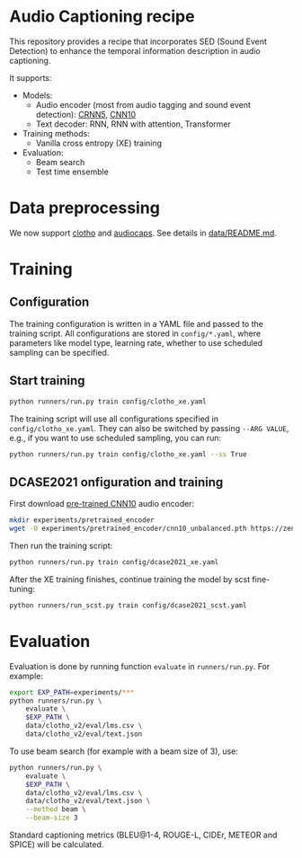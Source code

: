 # Audio Captioning recipe

This repository provides a recipe that incorporates SED (Sound Event Detection) to enhance the temporal information description in audio captioning.

It supports:
* Models:
  * Audio encoder (most from audio tagging and sound event detection): [CRNN5](https://arxiv.org/abs/2101.07687), [CNN10](https://arxiv.org/abs/1912.10211)
  * Text decoder: RNN, RNN with attention, Transformer
* Training methods:
  * Vanilla cross entropy (XE) training
* Evaluation:
  * Beam search
  * Test time ensemble

# Data preprocessing

We now support [clotho](https://arxiv.org/abs/1910.09387) and [audiocaps](https://www.aclweb.org/anthology/N19-1011/). See details in [data/README.md](data/README.md).

# Training

## Configuration
The training configuration is written in a YAML file and passed to the training script.
All configurations are stored in `config/*.yaml`, where parameters like model type, learning rate, whether to use scheduled sampling can be specified.

## Start training
```bash
python runners/run.py train config/clotho_xe.yaml
```
The training script will use all configurations specified in `config/clotho_xe.yaml`.
They can also be switched by passing `--ARG VALUE`, e.g., if you want to use scheduled sampling, you can run:
```bash
python runners/run.py train config/clotho_xe.yaml --ss True
```

## DCASE2021 onfiguration and training
First download [pre-trained CNN10](https://zenodo.org/record/5090473/files/cnn10_unbalanced.pth) audio encoder:
```bash
mkdir experiments/pretrained_encoder
wget -O experiments/pretrained_encoder/cnn10_unbalanced.pth https://zenodo.org/record/5090473/files/cnn10_unbalanced.pth
```
Then run the training script:
```bash
python runners/run.py train config/dcase2021_xe.yaml
```
After the XE training finishes, continue training the model by scst fine-tuning:
```bash
python runners/run_scst.py train config/dcase2021_scst.yaml
```


# Evaluation

Evaluation is done by running function `evaluate` in `runners/run.py`. For example:
```bash
export EXP_PATH=experiments/***
python runners/run.py \
    evaluate \
    $EXP_PATH \
    data/clotho_v2/eval/lms.csv \
    data/clotho_v2/eval/text.json
```
To use beam search (for example with a beam size of 3), use:
```bash
python runners/run.py \
    evaluate \
    $EXP_PATH \
    data/clotho_v2/eval/lms.csv \
    data/clotho_v2/eval/text.json \
    --method beam \
    --beam-size 3
```

Standard captioning metrics (BLEU@1-4, ROUGE-L, CIDEr, METEOR and SPICE) will be calculated.



